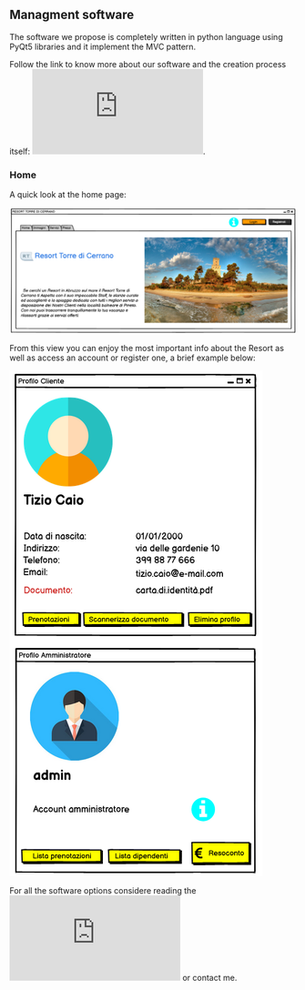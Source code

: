 ## Managment software 
The software we propose is completely written in python language using PyQt5 libraries and it implement the MVC pattern.

Follow the link to know more about our software and the creation process itself:
![documentation](https://github.com/fd-col/ProgettoIngegneriaDelSoftware/blob/main/Resort_Torre_di_Cerrano.pdf).

### Home
A quick look at the home page:

![homepage](https://github.com/AndreaCiv/ProgettoIngegneriaDelSoftware/blob/main/Mock_up/mock-up-home.png)

From this view you can enjoy the most important info about the Resort as well as access an account or register one, a brief example below:

![homepage](https://github.com/fd-col/ProgettoIngegneriaDelSoftware/blob/main/Mock_up/mock-up-profili.png)

For all the software options considere reading the ![documentation](https://github.com/fd-col/ProgettoIngegneriaDelSoftware/blob/main/Resort_Torre_di_Cerrano.pdf) or contact me.
